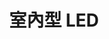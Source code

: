 ---
title: '室內型 LED'
coverSubtitle: ''
cover: '["https://raw.githubusercontent.com/Yhuang4881/cms-content-stage/main/content/resources/images/1647897381157-623-623-pic-2.jpg"]'
pics: '["https://raw.githubusercontent.com/Yhuang4881/cms-content-stage/main/content/resources/images/1647897381151-623-623-pic-1.jpg","https://raw.githubusercontent.com/Yhuang4881/cms-content-stage/main/content/resources/images/1647897381157-623-623-pic-2.jpg"]'
contentSubtitle: '引領會場屏幕新世代，品質再升級'
contentItem: '第二代 P2.5 LED'
contentItemDescription: '解析度領先業界 41%，亮度提高 50%'
content: '<p>從展場小畫面到劇院大畫面的一系列LED電視牆，專為各種環境提供專業級設備及技術解決方案。</p>
<p></p>
<p>內凹、外凸弧形曲面增添設計元素，更豐富設計變化。</p>
<p></p>
<p>可依設計延伸無縫大畫面，亦可於影像中開立獨立影像視窗。</p>
<p></p>
<p>量身打造專屬的影像尺寸、造型及畫面黃金比例。</p>
'
---